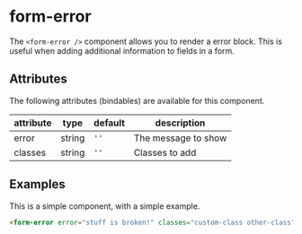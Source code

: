 # form-error
The `<form-error />` component allows you to render a error block.
This is useful when adding additional information to fields in a form.

## Attributes

The following attributes (bindables) are available for this component.

| attribute | type | default | description |
|---|---|---|---|
| error | string | `''` | The message to show |
| classes | string | `''` | Classes to add |

## Examples

This is a simple component, with a simple example.

```html
<form-error error="stuff is broken!" classes="custom-class other-class"></form-error>
```
